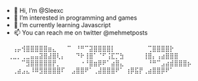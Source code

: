 - 👋 Hi, I’m @Sleexc
- 👀 I’m interested in programming and games
- 🌱 I’m currently learning Javascript
- 📫 You can reach me on twitter @mehmetposts
 
 
⠀⠀⢠⡤⢺⣿⣿⣿⣿⣿⣶⣄
⠀⠀⠉⠀⠘⠛⠉⣽⣿⣿⣿⣿⡇
⠀⠀⠀⠀⠀⠀⠀⢉⣿⣿⣿⣿⡗
⠀⢀⣀⡀⢀⣀⣤⣤⣽⣿⣼⣿⢇⡄
⠀⠀⠙⠗⢸⣿⠁⠈⠋⢨⣏⡉⣳
⠀⠀⠀⠀⢸⣿⡄⢠⣴⣿⣿⣿
⠀⠀⠀⠀⠉⣻⣿⣿⣿⣿⣿⡟⡀
⠀⠀⠀⠀⠐⠘⣿⣶⡿⠟⠁⣴⣿⣄
⠀⠀⠀⠀⠀⠘⠛⠉⣠⣴⣾⣿⣿⣿⡦
⠀⠀⢀⣴⣠⣄⠸⠿⣻⣿⣿⣿⣿⠏
⠀⣠⣿⣿⠟⠁⢀⣼⣿⣿⣿⠟⠁
⢰⡿⣯⡟⢀⣴⣿⣿⡿⠟⠁
